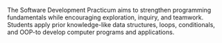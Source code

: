 The Software Development Practicum aims to strengthen programming fundamentals while encouraging exploration, inquiry, and teamwork. Students apply prior knowledge-like data structures, loops, conditionals, and OOP-to develop computer programs and applications.
